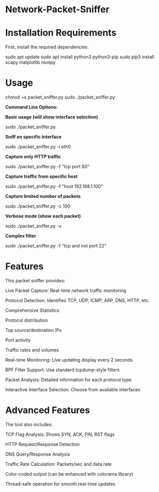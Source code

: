 # Network-Packet-Sniffer

# Installation Requirements

First, install the required dependencies:

sudo apt update
sudo apt install python3 python3-pip
sudo pip3 install scapy matplotlib numpy

# Usage
chmod +x packet_sniffer.py
sudo ./packet_sniffer.py

**Command Line Options:**

**Basic usage (will show interface selection)**

sudo ./packet_sniffer.py

**Sniff on specific interface**

sudo ./packet_sniffer.py -i eth0

**Capture only HTTP traffic**

sudo ./packet_sniffer.py -f "tcp port 80"

**Capture traffic from specific host**

sudo ./packet_sniffer.py -f "host 192.168.1.100"

**Capture limited number of packets**

sudo ./packet_sniffer.py -c 100

**Verbose mode (show each packet)**

sudo ./packet_sniffer.py -v

**Complex filter**

sudo ./packet_sniffer.py -f "tcp and not port 22"

# Features

This packet sniffer provides:

Live Packet Capture: Real-time network traffic monitoring

Protocol Detection: Identifies TCP, UDP, ICMP, ARP, DNS, HTTP, etc.

Comprehensive Statistics:

Protocol distribution

Top source/destination IPs

Port activity

Traffic rates and volumes

Real-time Monitoring: Live updating display every 2 seconds

BPF Filter Support: Use standard tcpdump-style filters

Packet Analysis: Detailed information for each protocol type

Interactive Interface Selection: Choose from available interfaces

# Advanced Features

The tool also includes:

TCP Flag Analysis: Shows SYN, ACK, FIN, RST flags

HTTP Request/Response Detection

DNS Query/Response Analysis

Traffic Rate Calculation: Packets/sec and data rate

Color-coded output (can be enhanced with colorama library)

Thread-safe operation for smooth real-time updates
